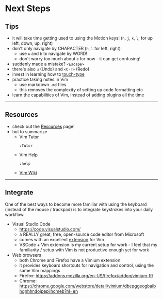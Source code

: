 # Next Steps

## Tips
- it will take time getting used to using the Motion keys!
(`h`, `j`, `k`, `l`, for up left, down, up, right)
- don't only navigate by CHARACTER (`h`, `l` for left, right)
  - use `w` and `b` to navigate by WORD!
  - don't worry too much about `e` for now - it can get confusing!
- suddenly made a mistake? `<Escape>`
- there's also `u` (Undo) and `<C-r>` (Redo)
- invest in learning how to [touch-type](https://www.typing.com)
- practice taking notes in Vim
  - use markdown `.md` files
  - this removes the complexity of setting up code formatting etc
- learn the capabilities of Vim, instead of adding plugins all the time


---
## Resources
- check out the [Resources](resources.md) page!
- but to summarize
  - Vim Tutor
    ```
    :Tutor
    ```
  - Vim Help
    ```
    :help
    ```
  - [Vim Wiki](http://vim.wikia.com/wiki/Vim_Tips_Wiki)


---
## Integrate
One of the best ways to become more familiar with using the keyboard (instead of the
mouse / trackpad) is to integrate keystrokes into your daily workflow.

- Visual Studio Code
  - https://code.visualstudio.com/
  - a REALLY great, free, open-source code editor from Microsoft
  - comes with an excellent [extension](https://marketplace.visualstudio.com/items?itemName=vscodevim.vim) for Vim
  - VSCode + Vim extension is my current setup for work - I feel that my familiarity / setup with
  Vim is not productive enough yet for work
- Web browsers
  - both Chrome and Firefox have a Vimium extension
  - it provides keyboard shortcuts for navigation and control, using the same Vim mappings
  - Firefox: https://addons.mozilla.org/en-US/firefox/addon/vimium-ff/
  - Chrome: https://chrome.google.com/webstore/detail/vimium/dbepggeogbaibhgnhhndojpepiihcmeb?hl=en

